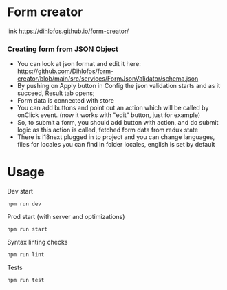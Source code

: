 # Form creator

link
https://dihlofos.github.io/form-creator/

### Creating form from JSON Object

- You can look at json format and edit it here: https://github.com/Dihlofos/form-creator/blob/main/src/services/FormJsonValidator/schema.json
- By pushing on Apply button in Config the json validation starts and as it succeed, Result tab opens;
- Form data is connected with store
- You can add buttons and point out an action which will be called by onClick event. (now it works with "edit" button, just for example)
- So, to submit a form, you should add button with action, and do submit logic as this action is called, fetched form data from redux state
- There is i18next plugged in to project and you can change languages, files for locales you can find in folder locales, english is set by default

# Usage

Dev start

```shell script
npm run dev
```

Prod start (with server and optimizations)

```shell script
npm run start
```

Syntax linting checks

```shell script
npm run lint
```

Tests

```shell script
npm run test
```
